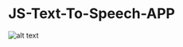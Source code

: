# JS-Text-To-Speech-APP

![alt text](https://github.com/TheCodersDream/JS-Text-To-Speech-APP/blob/master/textToSpeech.gif)
